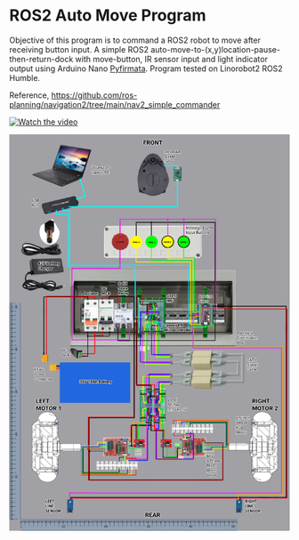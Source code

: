 # ROS2 Auto Move Program
Objective of this program is to command a ROS2 robot to move after receiving button input. A simple ROS2 auto-move-to-(x,y)location-pause-then-return-dock with move-button, IR sensor input and light indicator output using Arduino Nano [Pyfirmata](https://pypi.org/project/pyFirmata/). Program tested on Linorobot2 ROS2 Humble. 

Reference, https://github.com/ros-planning/navigation2/tree/main/nav2_simple_commander

[![Watch the video](https://img.youtube.com/vi/-BEzVcYh2VA/hqdefault.jpg)](https://www.youtube.com/embed/-BEzVcYh2VA)

![linorobot2](docs/Otomoov2_Wiring_0.5.5.jpg)
